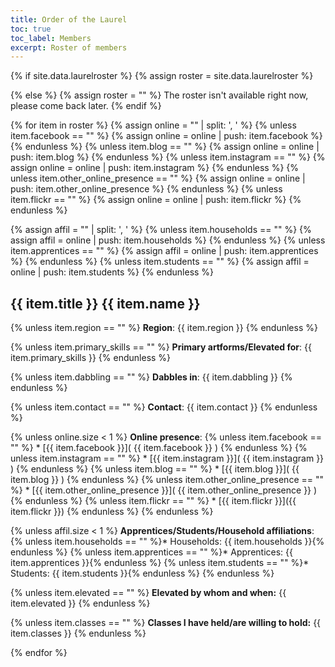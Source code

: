 ```yaml
---
title: Order of the Laurel
toc: true
toc_label: Members
excerpt: Roster of members
---
```



{% if site.data.laurelroster %}
  {% assign roster = site.data.laurelroster %}

{% else %}
  {% assign roster  = "" %}
	The roster isn't available right now, please come back later.
{% endif %}

{% for item in roster %}
{% assign online = "" | split: ', ' %}
{% unless item.facebook == "" %} {% assign online = online | push: item.facebook %} {% endunless %} 
{% unless item.blog == "" %} {% assign online = online | push: item.blog %} {% endunless %} 
{% unless item.instagram == "" %} {% assign online = online | push: item.instagram %} {% endunless %} 
{% unless item.other_online_presence == "" %} {% assign online = online | push: item.other_online_presence %} {% endunless %} 
{% unless item.flickr == "" %} {% assign online = online | push: item.flickr %} {% endunless %} 

{% assign affil = "" | split: ', ' %}
{% unless item.households == "" %} {% assign affil = online | push: item.households %} {% endunless %} 
{% unless item.apprentices == "" %} {% assign affil = online | push: item.apprentices %} {% endunless %} 
{% unless item.students == "" %} {% assign affil = online | push: item.students %} {% endunless %} 

## {{ item.title }} {{ item.name }}
{% unless item.region == "" %} **Region**: {{ item.region }} {% endunless %}

{% unless item.primary_skills == "" %} **Primary artforms/Elevated for**: {{ item.primary_skills }} {% endunless %}

{% unless item.dabbling == "" %} **Dabbles in**: {{ item.dabbling }} {% endunless %}

{% unless item.contact == "" %} **Contact**: {{ item.contact }} {% endunless %}

{% unless online.size < 1 %}
**Online presence**: 
{% unless item.facebook == "" %} * [{{ item.facebook }}]( {{ item.facebook  }} ) {% endunless %}
{% unless item.instagram == "" %} * [{{ item.instagram }}]( {{ item.instagram  }} ) {% endunless %}
{% unless item.blog == "" %} * [{{ item.blog }}]( {{ item.blog }} ) {% endunless %}
{% unless item.other_online_presence == "" %} * [{{ item.other_online_presence }}]( {{ item.other_online_presence }} ) {% endunless %}
{% unless item.flickr == "" %} * [{{ item.flickr }}]({{ item.flickr }}) {% endunless %}
{% endunless %}

{% unless affil.size < 1 %}
**Apprentices/Students/Household affiliations**: 
{% unless item.households == "" %}* Households: {{ item.households }}{% endunless %}
{% unless item.apprentices == "" %}* Apprentices: {{ item.apprentices }}{% endunless %}
{% unless item.students == "" %}* Students: {{ item.students }}{% endunless %}
{% endunless %}

{% unless item.elevated == "" %} **Elevated by whom and when:** {{ item.elevated }} {% endunless %}

{% unless item.classes == "" %} **Classes I have held/are willing to hold:** {{ item.classes }} {% endunless %}


{% endfor %}
